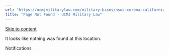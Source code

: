 ```yaml
---
url: "https://ucmjmilitarylaw.com/military-bases/nswc-corona-california-military-defense-lawyer-ucmj-legal-guide/%7Blocation12"
title: "Page Not Found - UCMJ Military Law"
---
```


[Skip to content](https://ucmjmilitarylaw.com/military-bases/nswc-corona-california-military-defense-lawyer-ucmj-legal-guide/%7Blocation12#content)

It looks like nothing was found at this location.

Notifications